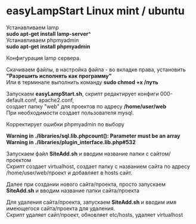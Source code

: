 # easyLampStart Linux mint / ubuntu

Устанавливаем lamp <br>
<b>sudo apt-get install lamp-server^</b><br>
Устанавливаем phpmyadmin <br>
<b>sudo apt-get install phpmyadmin</b><br>

Конфигурация lamp сервера. <br>

Скачиваем файлы, в настройка файла - во вкладке права, установить <b>"Разрешить исполнять как программу"</b><br>
Или в терминале выполнить команду <b>sudo chmod +x /путь</b>

Запускаем <b>easyLampStart.sh</b>, cкрипт редактирует конфиги 000-default.conf, apache2.conf, <br>
cоздает папку "web" для проектов по адресу <b>/home/user/web</b><br>
При необходимости создает пользователя mysql.<br>

Корректирует ошибки phpmyadmin по выбору<br>

<b>Warning in ./libraries/sql.lib.phpcount(): Parameter must be an array <br>
Warning in ./libraries/plugin_interface.lib.php#532<br></b>

Запускаем файл <b>SiteAdd.sh</b> и вводим название папки с сайтом/проектом</br>
Скрипт создает virtualhost, создает папку с названием сайта по адресу /home/user/web/проект и добавляет в hosts сайт. <br>

Далее при создании нового сайта/проекта, просто запускаем <b>SiteAdd.sh</b> и вводим название папки сайта/проекта</br>

Для удаления сайта/проекта, запускаем <b>SiteAdd.sh</b> и вводим имя имеющегося сайта/проекта для удаления.<br>
Скрипт удаляет сайт/проект, обновляет etc/hosts, удаляет virtualhost

